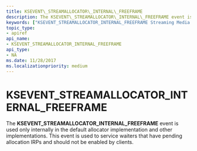 ```yaml
---
title: KSEVENT\_STREAMALLOCATOR\_INTERNAL\_FREEFRAME
description: The KSEVENT\_STREAMALLOCATOR\_INTERNAL\_FREEFRAME event is used only internally in the default allocator implementation and other implementations. This event is used to service waiters that have pending allocation IRPs and should not be enabled by clients.
keywords: ["KSEVENT_STREAMALLOCATOR_INTERNAL_FREEFRAME Streaming Media Devices"]
topic_type:
- apiref
api_name:
- KSEVENT_STREAMALLOCATOR_INTERNAL_FREEFRAME
api_type:
- NA
ms.date: 11/28/2017
ms.localizationpriority: medium
---
```


# KSEVENT\_STREAMALLOCATOR\_INTERNAL\_FREEFRAME


The **KSEVENT\_STREAMALLOCATOR\_INTERNAL\_FREEFRAME** event is used only internally in the default allocator implementation and other implementations. This event is used to service waiters that have pending allocation IRPs and should not be enabled by clients.

 

 





